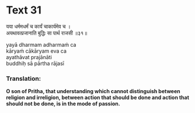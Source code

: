 # Text 31

यया धर्ममधर्मं च कार्यं चाकार्यमेव च ।  
अयथावत्प्रजानाति बुद्धिः सा पार्थ राजसी ॥३१॥

yayā dharmam adharmaḿ ca  
kāryaḿ cākāryam eva ca  
ayathāvat prajānāti  
buddhiḥ sā pārtha rājasī



### Translation:

**O son of Pritha, that understanding which cannot distinguish between religion and irreligion, between action that should be done and action that should not be done, is in the mode of passion.**